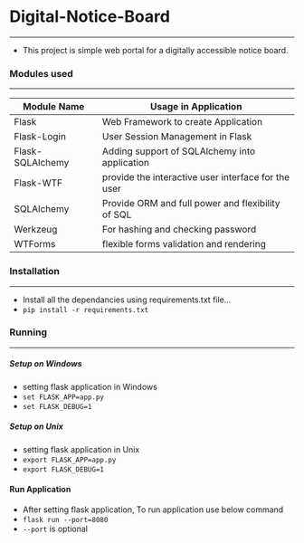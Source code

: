 # Digital-Notice-Board
---------------------
- This project is simple web portal for a digitally accessible notice board.

### Modules used
---
| Module Name    | Usage in Application |
|----------------|----------------------|
|Flask           |Web Framework to create Application|
|Flask-Login     | User Session Management in Flask|
|Flask-SQLAlchemy|Adding support of SQLAlchemy into application|
|Flask-WTF       | provide the interactive user interface for the user |
|SQLAlchemy      |Provide ORM and  full power and flexibility of SQL |
|Werkzeug        | For hashing and checking password|
|WTForms         |flexible forms validation and rendering|

### Installation
---
- Install all the dependancies using requirements.txt file...
- ```pip install -r requirements.txt```

### Running
---
##### Setup on Windows
- setting flask application in Windows
- ```set FLASK_APP=app.py```
- ```set FLASK_DEBUG=1```

##### Setup on Unix
- setting flask application in Unix
- ```export FLASK_APP=app.py```
- ```export FLASK_DEBUG=1```

#### Run Application
- After setting flask application, To run application use below command
- ```flask run --port=8080```
- ```--port``` is optional
